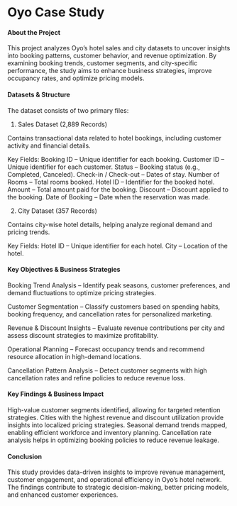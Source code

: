 # Oyo Case Study

#### About the Project
This project analyzes Oyo’s hotel sales and city datasets to uncover insights into booking patterns, customer behavior, and revenue optimization. By examining booking trends, customer segments, and city-specific performance, the study aims to enhance business strategies, improve occupancy rates, and optimize pricing models.

#### Datasets & Structure
The dataset consists of two primary files:

1. Sales Dataset (2,889 Records)

Contains transactional data related to hotel bookings, including customer activity and financial details.

Key Fields:
Booking ID – Unique identifier for each booking.
Customer ID – Unique identifier for each customer.
Status – Booking status (e.g., Completed, Canceled).
Check-in / Check-out – Dates of stay.
Number of Rooms – Total rooms booked.
Hotel ID – Identifier for the booked hotel.
Amount – Total amount paid for the booking.
Discount – Discount applied to the booking.
Date of Booking – Date when the reservation was made.

2. City Dataset (357 Records)

Contains city-wise hotel details, helping analyze regional demand and pricing trends.

Key Fields:
Hotel ID – Unique identifier for each hotel.
City – Location of the hotel.

#### Key Objectives & Business Strategies
Booking Trend Analysis – Identify peak seasons, customer preferences, and demand fluctuations to optimize pricing strategies.

Customer Segmentation – Classify customers based on spending habits, booking frequency, and cancellation rates for personalized marketing.

Revenue & Discount Insights – Evaluate revenue contributions per city and assess discount strategies to maximize profitability.

Operational Planning – Forecast occupancy trends and recommend resource allocation in high-demand locations.

Cancellation Pattern Analysis – Detect customer segments with high cancellation rates and refine policies to reduce revenue loss.

#### Key Findings & Business Impact
High-value customer segments identified, allowing for targeted retention strategies.
Cities with the highest revenue and discount utilization provide insights into localized pricing strategies.
Seasonal demand trends mapped, enabling efficient workforce and inventory planning.
Cancellation rate analysis helps in optimizing booking policies to reduce revenue leakage.

#### Conclusion
This study provides data-driven insights to improve revenue management, customer engagement, and operational efficiency in Oyo’s hotel network. The findings contribute to strategic decision-making, better pricing models, and enhanced customer experiences.
